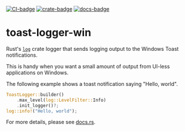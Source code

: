 [![CI-badge]][CI]
[![crate-badge]][crate]
[![docs-badge]][docs]

[CI-badge]: https://github.com/kojiishi/toast-logger-win/actions/workflows/rust-ci.yml/badge.svg
[CI]: https://github.com/kojiishi/toast-logger-win/actions/workflows/rust-ci.yml
[crate-badge]: https://img.shields.io/crates/v/toast-logger-win.svg
[crate]: https://crates.io/crates/toast-logger-win
[docs-badge]: https://docs.rs/toast-logger-win/badge.svg
[docs]: https://docs.rs/toast-logger-win/

# toast-logger-win

Rust's [`log`] crate logger that sends logging output
to the Windows Toast notifications.

This is handy when you want a small amount of output
from UI-less applications on Windows.

The following example shows a toast notification saying "Hello, world".
```rust
ToastLogger::builder()
    .max_level(log::LevelFilter::Info)
    .init_logger()?;
log::info!("Hello, world");
```

For more details, please see [docs.rs][docs].

[`log`]: https://crates.io/crates/log
